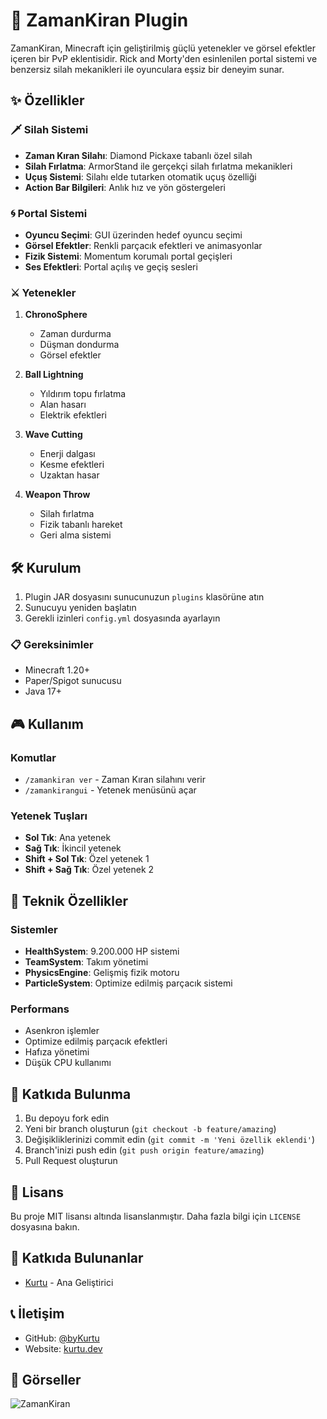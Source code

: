 # 🌟 ZamanKiran Plugin

ZamanKiran, Minecraft için geliştirilmiş güçlü yetenekler ve görsel efektler içeren bir PvP eklentisidir. Rick and Morty'den esinlenilen portal sistemi ve benzersiz silah mekanikleri ile oyunculara eşsiz bir deneyim sunar.

## ✨ Özellikler

### 🗡️ Silah Sistemi
- **Zaman Kıran Silahı**: Diamond Pickaxe tabanlı özel silah
- **Silah Fırlatma**: ArmorStand ile gerçekçi silah fırlatma mekanikleri
- **Uçuş Sistemi**: Silahı elde tutarken otomatik uçuş özelliği
- **Action Bar Bilgileri**: Anlık hız ve yön göstergeleri

### 🌀 Portal Sistemi
- **Oyuncu Seçimi**: GUI üzerinden hedef oyuncu seçimi
- **Görsel Efektler**: Renkli parçacık efektleri ve animasyonlar
- **Fizik Sistemi**: Momentum korumalı portal geçişleri
- **Ses Efektleri**: Portal açılış ve geçiş sesleri

### ⚔️ Yetenekler
1. **ChronoSphere**
   - Zaman durdurma
   - Düşman dondurma
   - Görsel efektler

2. **Ball Lightning**
   - Yıldırım topu fırlatma
   - Alan hasarı
   - Elektrik efektleri

3. **Wave Cutting**
   - Enerji dalgası
   - Kesme efektleri
   - Uzaktan hasar

4. **Weapon Throw**
   - Silah fırlatma
   - Fizik tabanlı hareket
   - Geri alma sistemi

## 🛠️ Kurulum

1. Plugin JAR dosyasını sunucunuzun `plugins` klasörüne atın
2. Sunucuyu yeniden başlatın
3. Gerekli izinleri `config.yml` dosyasında ayarlayın

### 📋 Gereksinimler
- Minecraft 1.20+
- Paper/Spigot sunucusu
- Java 17+

## 🎮 Kullanım

### Komutlar
- `/zamankiran ver` - Zaman Kıran silahını verir
- `/zamankirangui` - Yetenek menüsünü açar

### Yetenek Tuşları
- **Sol Tık**: Ana yetenek
- **Sağ Tık**: İkincil yetenek
- **Shift + Sol Tık**: Özel yetenek 1
- **Shift + Sağ Tık**: Özel yetenek 2

## 🔧 Teknik Özellikler

### Sistemler
- **HealthSystem**: 9.200.000 HP sistemi
- **TeamSystem**: Takım yönetimi
- **PhysicsEngine**: Gelişmiş fizik motoru
- **ParticleSystem**: Optimize edilmiş parçacık sistemi

### Performans
- Asenkron işlemler
- Optimize edilmiş parçacık efektleri
- Hafıza yönetimi
- Düşük CPU kullanımı

## 🤝 Katkıda Bulunma
1. Bu depoyu fork edin
2. Yeni bir branch oluşturun (`git checkout -b feature/amazing`)
3. Değişikliklerinizi commit edin (`git commit -m 'Yeni özellik eklendi'`)
4. Branch'inizi push edin (`git push origin feature/amazing`)
5. Pull Request oluşturun

## 📝 Lisans
Bu proje MIT lisansı altında lisanslanmıştır. Daha fazla bilgi için `LICENSE` dosyasına bakın.

## 👥 Katkıda Bulunanlar
- [Kurtu](https://github.com/byKurtu) - Ana Geliştirici

## 📞 İletişim
- GitHub: [@byKurtu](https://github.com/byKurtu)
- Website: [kurtu.dev](https://kurtu.dev)

## 🎥 Görseller
![ZamanKiran](https://via.placeholder.com/800x400?text=ZamanKiran+Plugin)
